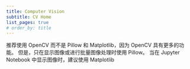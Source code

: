 ```yaml
---
title: Computer Vision
subtitle: CV Home
list_pages: true
# order_by: title
---
```



推荐使用 OpenCV 而不是 Pillow 和 Matplotlib，因为 OpenCV 具有更多的功能。
但是，只在显示图像或进行批量图像处理时使用 Pillow。
当在 Jupyter Notebook 中显示图像时，建议使用 Matplotlib
